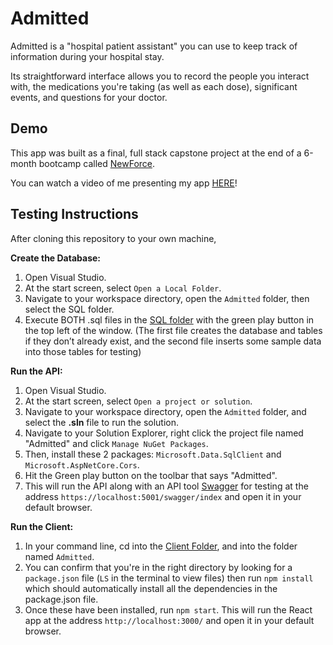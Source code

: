 # Admitted

Admitted is a "hospital patient assistant" you can use to keep track of information during your hospital stay. 

Its straightforward interface allows you to record the people you interact with, the medications you're taking (as well as each dose), significant events, and questions for your doctor.


## Demo
This app was built as a final, full stack capstone project at the end of a 6-month bootcamp called [NewForce](https://generationwv.org/programs/newforce/).

You can watch a video of me presenting my app [HERE](https://www.loom.com/share/dd37a1aabd2b4c9e94be5783ba9c17c4?sid=8b5b4def-4437-4c53-9321-0fea34d94de6)!


## Testing Instructions
After cloning this repository to your own machine,

**Create the Database:**
1. Open Visual Studio.
2. At the start screen, select ``Open a Local Folder``.
4. Navigate to your workspace directory, open the ``Admitted`` folder, then select the SQL folder.
5. Execute BOTH .sql files in the [SQL folder](https://github.com/guacajoely/Admitted/tree/main/SQL) with the green play button in the top left of the window. (The first file creates the database and tables if they don’t already exist, and the second file inserts some sample data into those tables for testing)

**Run the API:**
1. Open Visual Studio.
2. At the start screen, select ``Open a project or solution``.
3. Navigate to your workspace directory, open the ``Admitted`` folder, and select the **.sln** file to run the solution.
4. Navigate to your Solution Explorer, right click the project file named "Admitted" and click ``Manage NuGet Packages``.
5. Then, install these 2 packages: ``Microsoft.Data.SqlClient`` and ``Microsoft.AspNetCore.Cors``. 
5. Hit the Green play button on the toolbar that says "Admitted".
6. This will run the API along with an API tool [Swagger](https://swagger.io/docs/specification/2-0/what-is-swagger/) for testing at the address ``https://localhost:5001/swagger/index`` and open it in your default browser.

**Run the Client:**
1. In your command line, cd into the [Client Folder](https://github.com/guacajoely/Admitted/tree/main/Admitted/Client/admitted), and into the folder named ``Admitted``.
2. You can confirm that you're in the right directory by looking for a ``package.json`` file (`LS` in the terminal to view files) then run `npm install` which should automatically install all the dependencies in the package.json file.
3. Once these have been installed, run `npm start`. This will run the React app at the address ``http://localhost:3000/`` and open it in your default browser.

   
